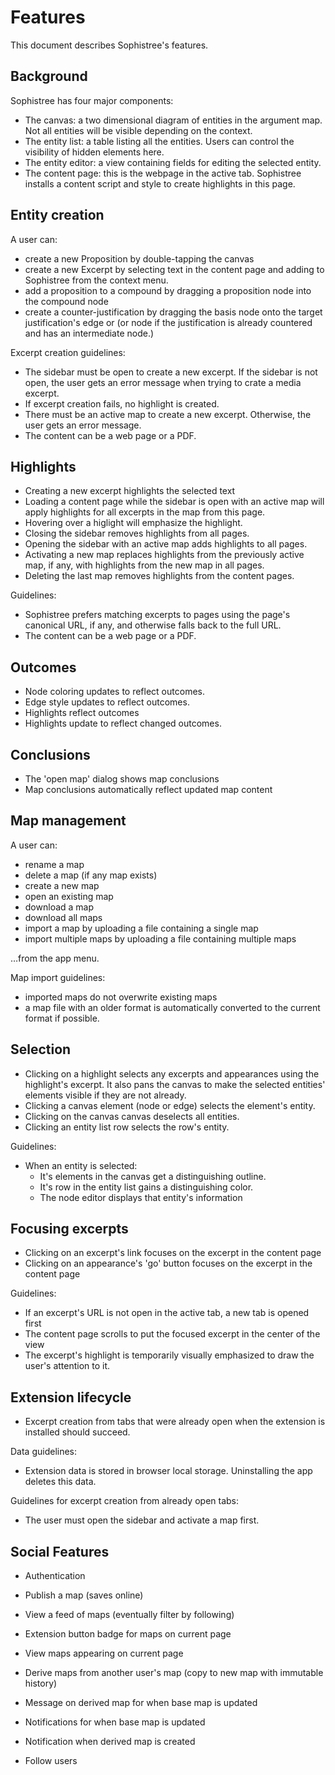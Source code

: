 # Features

This document describes Sophistree's features.

## Background

Sophistree has four major components:

- The canvas: a two dimensional diagram of entities in the argument map. Not all entities
  will be visible depending on the context.
- The entity list: a table listing all the entities. Users can control the visibility of hidden
  elements here.
- The entity editor: a view containing fields for editing the selected entity.
- The content page: this is the webpage in the active tab. Sophistree installs a content script and
  style to create highlights in this page.

## Entity creation

A user can:

- create a new Proposition by double-tapping the canvas
- create a new Excerpt by selecting text in the content page and adding to Sophistree from the
  context menu.
- add a proposition to a compound by dragging a proposition node into the compound node
- create a counter-justification by dragging the basis node onto the target justification's edge or
  (or node if the justification is already countered and has an intermediate node.)

Excerpt creation guidelines:

- The sidebar must be open to create a new excerpt. If the sidebar is not open, the user gets an
  error message when trying to crate a media excerpt.
- If excerpt creation fails, no highlight is created.
- There must be an active map to create a new excerpt. Otherwise, the user gets an error message.
- The content can be a web page or a PDF.

## Highlights

- Creating a new excerpt highlights the selected text
- Loading a content page while the sidebar is open with an active map will apply highlights for all
  excerpts in the map from this page.
- Hovering over a higlight will emphasize the highlight.
- Closing the sidebar removes highlights from all pages.
- Opening the sidebar with an active map adds highlights to all pages.
- Activating a new map replaces highlights from the previously active map, if any, with
  highlights from the new map in all pages.
- Deleting the last map removes highlights from the content pages.

Guidelines:

- Sophistree prefers matching excerpts to pages using the page's canonical URL, if any, and
  otherwise falls back to the full URL.
- The content can be a web page or a PDF.

## Outcomes

- Node coloring updates to reflect outcomes.
- Edge style updates to reflect outcomes.
- Highlights reflect outcomes
- Highlights update to reflect changed outcomes.

## Conclusions

- The 'open map' dialog shows map conclusions
- Map conclusions automatically reflect updated map content

## Map management

A user can:

- rename a map
- delete a map (if any map exists)
- create a new map
- open an existing map
- download a map
- download all maps
- import a map by uploading a file containing a single map
- import multiple maps by uploading a file containing multiple maps

…from the app menu.

Map import guidelines:

- imported maps do not overwrite existing maps
- a map file with an older format is automatically converted to the current format if possible.

## Selection

- Clicking on a highlight selects any excerpts and appearances using the highlight's excerpt. It
  also pans the canvas to make the selected entities' elements visible if they are not already.
- Clicking a canvas element (node or edge) selects the element's entity.
- Clicking on the canvas canvas deselects all entities.
- Clicking an entity list row selects the row's entity.

Guidelines:

- When an entity is selected:
  - It's elements in the canvas get a distinguishing outline.
  - It's row in the entity list gains a distinguishing color.
  - The node editor displays that entity's information

## Focusing excerpts

- Clicking on an excerpt's link focuses on the excerpt in the content page
- Clicking on an appearance's 'go' button focuses on the excerpt in the content page

Guidelines:

- If an excerpt's URL is not open in the active tab, a new tab is opened first
- The content page scrolls to put the focused excerpt in the center of the view
- The excerpt's highlight is temporarily visually emphasized to draw the user's attention to it.

## Extension lifecycle

- Excerpt creation from tabs that were already open when the extension is installed should succeed.

Data guidelines:

- Extension data is stored in browser local storage. Uninstalling the app deletes this data.

Guidelines for excerpt creation from already open tabs:

- The user must open the sidebar and activate a map first.

## Social Features

- Authentication

- Publish a map (saves online)
- View a feed of maps (eventually filter by following)

- Extension button badge for maps on current page
- View maps appearing on current page

- Derive maps from another user's map (copy to new map with immutable history)
- Message on derived map for when base map is updated
- Notifications for when base map is updated
- Notification when derived map is created

- Follow users
